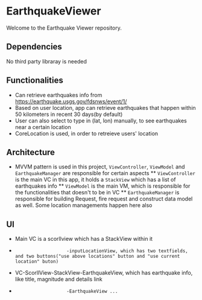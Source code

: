 # EarthquakeViewer

Welcome to the Earthquake Viewer repository.

## Dependencies

No third party libraray is needed

## Functionalities
* Can retrieve earthquakes info from https://earthquake.usgs.gov/fdsnws/event/1/
* Based on user location, app can retrieve earthquakes that happen within 50 kilometers in recent 30 days(by default)
* User can also select to type in (lat, lon) manually, to see earthquakes near a certain location
* CoreLocation is used, in order to retreieve users' location

## Architecture
* MVVM pattern is used in this project, `ViewController`, `ViewModel` and `EarthquakeManager` are responsible for certain aspects
** `ViewController` is the main VC in this app, it holds a `StackView` which has a list of earthquakes info
** `ViewModel` is the main VM, which is responsible for the functionalities that doesn't to be in VC
** `EarthquakeManager` is responsible for building Request, fire request and construct data model as well. Some location managements happen here also

## UI
* Main VC is a scorllview which has a StackView within it
*                        -inputLocationView, which has two textfields, and two buttons("use above locations" button and "use current location" buton)
* VC-ScorllView-StackView-EarthquakeView, which has earthquake info, like title, magnitude and details link
*                        -EarthquakeView ...



